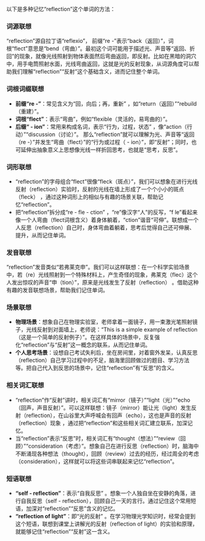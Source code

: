 以下是多种记忆“reflection”这个单词的方法：

### 词源联想
“reflection”源自拉丁语“reflexio”， 前缀“re -”表示“back（返回）”，词根“flect”意思是“bend（弯曲）”。最初这个词可能用于描述光、声音等“返回、折回”的现象，就像光线照射到物体表面然后弯曲返回，即反射。比如在黑暗的洞穴中，用手电筒照射水面，光线弯曲返回，这就是光的反射现象，从词源角度可以帮助我们理解“reflection”“反射”这个基础含义，进而记住整个单词。

### 词根词缀联想
 - **前缀“re -”**：常见含义为“回，向后；再，重新” ，如“return（返回）”“rebuild（重建）”。
 - **词根“flect”**：表示“弯曲”，例如“flexible（灵活的，易弯曲的）”。 
 - **后缀“ - ion”**：常用来构成名词，表示“行为，过程，状态” ，像“action（行动）”“discussion（讨论）”。
那么“reflection”就可以理解为光、声音等“返回（re -）”并发生“弯曲（flect）”的“行为或过程（ - ion）”，即“反射”；同时，也可延伸出抽象意义上思想像光线一样折回思考，也就是“思考，反思”。 

### 词形联想
 - “reflection”的字母组合“flect”很像“fleck（斑点）”，我们可以想象在进行光线反射（reflection）实验时，反射的光线在墙上形成了一个个小小的斑点（fleck） ，通过这种词形上的相似与有趣的场景关联，帮助记忆“reflection”。
 - 把“reflection”拆分成“re - fle - ction” ，“re”像汉字“人”的反写，“f le”看起来像一个人弯曲（flect词根含义）着身体躺着，“ction”谐音“可伸”。联想成一个人反思（reflection）自己时，身体弯曲着躺着，思考后觉得自己还可伸展、提升，从而记住单词。

### 发音联想
“reflection”发音类似“若弗莱克申”。我们可以这样联想：在一个科学实验场景中，若（re）光线照射到一个特殊材料上，产生奇怪的现象，弗莱克（flec）这个人发出惊叹的声音“申（tion）”，原来是光线发生了反射（reflection） 。借助这种有趣的发音联想场景，帮助我们记住单词。

### 场景联想
 - **物理场景**：想象自己在物理实验室，老师拿着一面镜子，用一束激光笔照射镜子，光线反射到对面墙上，老师说：“This is a simple example of reflection（这是一个简单的反射例子）”。在这样具体的场景中，反复强化“reflection”与“反射”这一概念的联系，从而记住单词。
 - **个人思考场景**：设想自己考试失利后，坐在房间里，对着窗外发呆，认真反思（reflection）自己学习过程中的不足，脑海里回顾做过的题目、学习方法等。把自己代入到反思的场景中，记住“reflection”有“反思”的含义。 

### 相关词汇联想
 - “reflection”作“反射”讲时，相关词汇有“mirror（镜子）”“light（光）”“echo（回声，声音反射）”。可以这样联想：镜子（mirror）能让光（light）发生反射（reflection），在山谷里大声呼喊会有回声（echo），这也是声音的反射（reflection）现象 ，通过把“reflection”和这些相关词汇建立联系，加深记忆。
 - 当“reflection”表示“反思”时，相关词汇有“thought（想法）”“review（回顾）”“consideration（考虑）”。想象自己在进行反思（reflection）时，脑海中不断涌现各种想法（thought），回顾（review）过去的经历，经过周全的考虑（consideration），这样就可以将这些词串联起来记忆“reflection”。 

### 短语联想
 - **“self - reflection”**：表示“自我反思” 。想象一个人独自坐在安静的角落，进行自我反思（self - reflection），回顾自己一天的言行。通过记住这个常用短语，加深对“reflection”“反思”含义的记忆。
 - **“reflection of light”**：即“光的反射” 。在学习物理光学知识时，经常会提到这个短语，联想到课堂上讲解光的反射（reflection of light）的实验和原理，就能够记住“reflection”“反射”这一含义。 